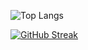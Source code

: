 ![Top Langs](https://github-readme-stats.vercel.app/api/top-langs/?username=kkkovalov&layout=compact)



[![GitHub Streak](https://streak-stats.demolab.com/?user=kkkovalov)](https://git.io/streak-stats)
